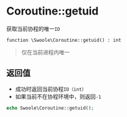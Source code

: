 # Coroutine::getuid

获取当前协程的唯一`ID`
```
function \Swoole\Coroutine::getuid() : int
```

> 仅在当前进程内唯一

返回值
----

* 成功时返回当前协程`ID（int）`
* 如果当前不在协程环境中，则返回`-1`

```php
echo Swoole\Coroutine::getuid();
```
